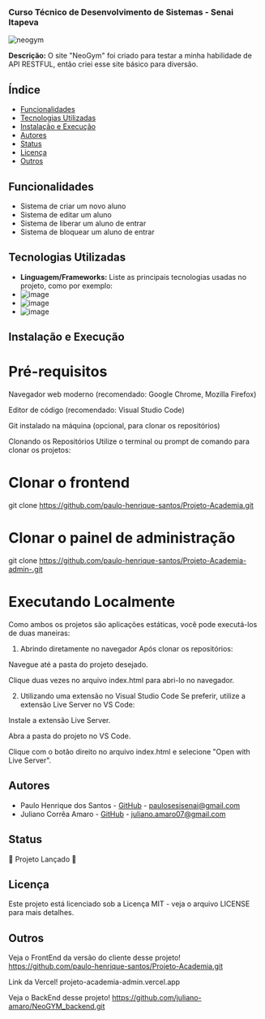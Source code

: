 ### Curso Técnico de Desenvolvimento de Sistemas - Senai Itapeva
![neogym](https://github.com/user-attachments/assets/d2a96d33-297b-42e9-94a1-ee8b43a879e4)

**Descrição:**
O site "NeoGym" foi criado para testar a minha habilidade de API RESTFUL, então criei esse site básico para diversão.
## Índice
* [Funcionalidades](#funcionalidades)
* [Tecnologias Utilizadas](#tecnologias-utilizadas)
* [Instalação e Execução](#instalação-e-execução)
* [Autores](#autores)
* [Status](#status)
* [Licença](#licença)
* [Outros](#outros)
## Funcionalidades
 - Sistema de criar um novo aluno
 - Sistema de editar um aluno
 - Sistema de liberar um aluno de entrar
 - Sistema de bloquear um aluno de entrar
## Tecnologias Utilizadas
- **Linguagem/Frameworks:**
 Liste as principais tecnologias usadas no projeto, como por exemplo:
 - ![image](https://img.shields.io/badge/Python-FFD43B?style=for-the-badge&logo=python&logoColor=blue)
 - ![image](https://img.shields.io/badge/HTML5-E34F26?style=for-the-badge&logo=html5&logoColor=white)
 - ![image](https://img.shields.io/badge/Tailwind_CSS-38B2AC?style=for-the-badge&logo=tailwind-css&logoColor=white)

## Instalação e Execução
# Pré-requisitos
Navegador web moderno (recomendado: Google Chrome, Mozilla Firefox)

Editor de código (recomendado: Visual Studio Code)

Git instalado na máquina (opcional, para clonar os repositórios)

Clonando os Repositórios
Utilize o terminal ou prompt de comando para clonar os projetos:

# Clonar o frontend
git clone https://github.com/paulo-henrique-santos/Projeto-Academia.git

# Clonar o painel de administração
git clone https://github.com/paulo-henrique-santos/Projeto-Academia-admin-.git
# Executando Localmente
Como ambos os projetos são aplicações estáticas, você pode executá-los de duas maneiras:

1. Abrindo diretamente no navegador
Após clonar os repositórios:

Navegue até a pasta do projeto desejado.

Clique duas vezes no arquivo index.html para abri-lo no navegador.

2. Utilizando uma extensão no Visual Studio Code
Se preferir, utilize a extensão Live Server no VS Code:

Instale a extensão Live Server.

Abra a pasta do projeto no VS Code.

Clique com o botão direito no arquivo index.html e selecione "Open with Live Server".

## Autores
- Paulo Henrique dos Santos - [GitHub](https://github.com/paulo-henrique-santos) - paulosesisenai@gmail.com
- Juliano Corrêa Amaro - [GitHub](https://github.com/juliano-amaro) - juliano.amaro07@gmail.com 
## Status
🚀 Projeto Lançado 🚀
## Licença
Este projeto está licenciado sob a Licença MIT - veja o arquivo LICENSE para mais detalhes.

## Outros
Veja o FrontEnd da versão do cliente desse projeto!
https://github.com/paulo-henrique-santos/Projeto-Academia.git

Link da Vercel!
projeto-academia-admin.vercel.app

Veja o BackEnd desse projeto!
https://github.com/juliano-amaro/NeoGYM_backend.git
